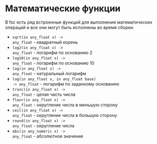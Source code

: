 # Математические функции

В fsc есть ряд встроенные функций для выполнения математических операций и все они могут быть исполнены во время сборки.

- <code class="language-Swift">sqrt(in any_float x) -> any_float</code> - квадратный корень
- <code class="language-Swift">log2(in any_float x) -> any_float</code> - логарифм по основанию 2
- <code class="language-Swift">log10(in any_float x) -> any_float</code> - логарифм по основанию 10
- <code class="language-Swift">log(in any_float x) -> any_float</code> - натуральный логарифм
- <code class="language-Swift">log(in any_float x, in any_float base) -> any_float</code> - логарифм по заданному основанию
- <code class="language-Swift">trunc(in any_float x) -> any_float</code> - целая часть числа
- <code class="language-Swift">floor(in any_float x) -> any_float</code> - округление числа в меньшую сторону
- <code class="language-Swift">ceil(in any_float x) -> any_float</code> - округление числа в большую сторону
- <code class="language-Swift">round(in any_float x) -> any_float</code> - округление числа
- <code class="language-Swift">abs(in any_numeric x) -> any_float</code> - абсолютное значение
